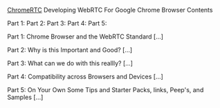 [ChromeRTC](https://chromertc.github.io)
Developing WebRTC For Google Chrome Browser
Contents

Part 1: Part 2: Part 3: Part 4: Part 5:

Part 1: Chrome Browser and the WebRTC Standard
[...]

Part 2: Why is this Important and Good?
[...]

Part 3: What can we do with this reallly?
[...]

Part 4: Compatibility across Browsers and Devices
[...]

Part 5: On Your Own Some Tips and Starter Packs, links, Peep's, and Samples
[...]
